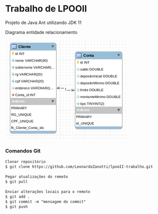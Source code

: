 # Trabalho de LPOOII
Projeto de Java Ant utilizando JDK 11

Diagrama entidade relacionamento

![Banco de dados](./database.png)

### Comandos Git
```
Clonar repositório
$ git clone https://github.com/LeonardoZanotti/lpooII-trabalho.git

Pegar atualizações do remoto
$ git pull

Enviar alterações locais para o remoto
$ git add .
$ git commit -m "mensagem do commit"
$ git push
```